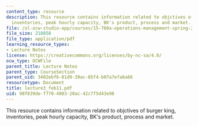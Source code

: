 ```yaml
---
content_type: resource
description: This resource contains information related to objctives of burger king,
  inventories, peak hourly capacity, BK's product, process and market.
file: /ol-ocw-studio-app/courses/15-760a-operations-management-spring-2002/98f839def770480320ac42c7f5d43e98_lecture3_feb11.pdf
file_size: 218858
file_type: application/pdf
learning_resource_types:
- Lecture Notes
license: https://creativecommons.org/licenses/by-nc-sa/4.0/
ocw_type: OCWFile
parent_title: Lecture Notes
parent_type: CourseSection
parent_uid: 3402ebf6-81d9-39ac-65f4-b07a7efa6a66
resourcetype: Document
title: lecture3_feb11.pdf
uid: 98f839de-f770-4803-20ac-42c7f5d43e98
---
```

This resource contains information related to objctives of burger king, inventories, peak hourly capacity, BK's product, process and market.